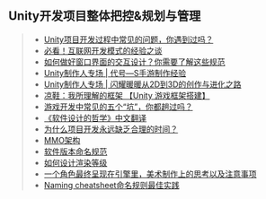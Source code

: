 ## Unity开发项目整体把控&规划与管理  
>* [Unity项目开发过程中常见的问题，你遇到过吗？](https://www.cnblogs.com/murongxiaopifu/p/9833395.html)  
>* [必看！互联网开发模式的经验之谈](https://www.cnblogs.com/qcloud1001/p/10251623.html)  
>* [如何做好窗口界面的交互设计？你需要了解这些规范](https://mp.weixin.qq.com/s/atlBC-t_so4baiTR8WNu0A)  
>* [Unity制作人专场 | 代号—S手游制作经验](https://mp.weixin.qq.com/s/geMCdEawAd62YjjWMuNgBw)  
>* [Unity制作人专场 | 闪耀暖暖从2D到3D的创作与进化之路](https://mp.weixin.qq.com/s/LGGvnlEP9SaAOizay66ttQ)  
>* [凉鞋：我所理解的框架 【Unity 游戏框架搭建】](https://www.cnblogs.com/liangxiegame/p/12557515.html)  
>* [游戏开发中常见的五个“坑”，你都趟过吗？](https://mp.weixin.qq.com/s/6_D8g_yHndnUKv5rGyYp6A)   
>* [《软件设计的哲学》中文翻译](http://gdut_yy.gitee.io/doc-aposd/)  
>* [为什么项目开发永远缺乏合理的时间？](https://www.cnblogs.com/wlzcool/p/14142005.html)  
>* [MMO架构](./MMO架构.png)  
>* [软件版本命名规范](https://www.cnblogs.com/7code/p/14206269.html)  
>* [如何设计渲染等级](https://answer.uwa4d.com/question/5acc208b425802635474fc7d)  
>* [一个角色最终呈现在引擎里，美术制作上的思考以及注意事项](https://mp.weixin.qq.com/s/pql5axto8gxSgYd4Y-GJYQ)  
>* [Naming cheatsheet命名规则最佳实践](https://github.com/kettanaito/naming-cheatsheet)  
